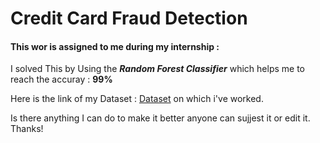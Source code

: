  <h1>Credit Card Fraud Detection </h1>
    <h4>This wor is assigned to me during my internship :</h4>
    <p>I solved This by Using the <b><i>Random Forest Classifier</i></b> which helps me to reach the accuray  :  <b> 99% </b></p>
    <p>Here is the link of my Dataset : <a href="https://www.kaggle.com/datasets/isaikumar/creditcardfraud " target="    _blank"> Dataset</a> on which i've worked.</p>
    <p>Is there anything I can do to make it better anyone can sujjest it or edit it. 
    Thanks!</p>